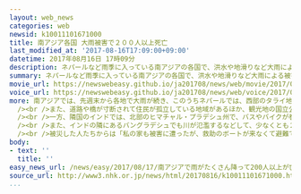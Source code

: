 ```yaml
---
layout: web_news
categories: web
newsid: k10011101671000
title: 南アジア各国 大雨被害で２００人以上死亡
last_modified_at: '2017-08-16T17:09:00+09:00'
datetime: 2017年08月16日 17時09分
description: ネパールなど雨季に入っている南アジアの各国で、洪水や地滑りなど大雨による被害が相次いでいて、これまでに合わせて２００人以上が死亡しました。
summary: ネパールなど雨季に入っている南アジアの各国で、洪水や地滑りなど大雨による被害が相次いでいて、これまでに合わせて２００人以上が死亡しました。
movie_url: https://newswebeasy.github.io/ja201708/news/web/movie/2017/08/17/k10011101671000.mp4
voice_url: https://newswebeasy.github.io/ja201708/news/web/voice/2017/08/17/k10011101671000.mp3
more: 南アジアでは、先週末から各地で大雨が続き、このうちネパールでは、西部のタライ地方をはじめとした広い地域で洪水や地滑りが相次ぎ、少なくとも１１１人が死亡し、３０人以上の行方がわからなくなっています。<br
  /><br />また、道路や橋が寸断されて住民が孤立している地域があるほか、観光地の国立公園の浸水した場所では、ゾウの背中に乗せられて避難する観光客もいました。<br
  /><br />一方、隣国のインドでは、北部のヒマチャル・プラデシュ州で、バスやバイクが巻き込まれる土砂崩れが起きるなどして、少なくとも８１人が死亡しています。<br
  /><br />また、インドの隣にあるバングラデシュでも川が氾濫するなどして、少なくとも２７人が死亡し、死者数は、これらの３か国で合わせて２００人以上になっています。<br
  /><br />被災した人たちからは「私の家も被害に遭ったが、救助のボートが来なくて避難できない」とか、「学校に避難したものの、食べ物がない」といった声が上がっていて、一刻も早い支援が求められています。
body:
- text: ''
  title: ''
easy_news_url: /news/easy/2017/08/17/南アジアで雨がたくさん降って200人以上が亡くなる/
source_url: http://www3.nhk.or.jp/news/html/20170816/k10011101671000.html
...
```

